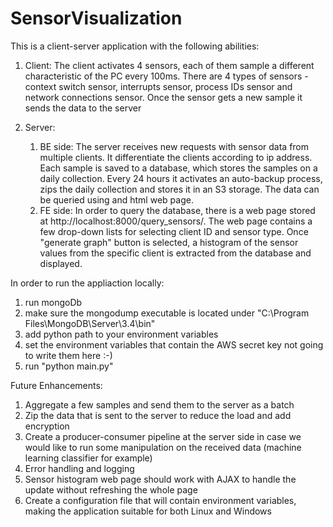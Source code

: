 # SensorVisualization

This is a client-server application with the following abilities:
  1. Client:
     The client activates 4 sensors, each of them sample a different characteristic of the PC every 100ms.
     There are 4 types of sensors - context switch sensor, interrupts sensor, process IDs sensor and network connections sensor.
     Once the sensor gets a new sample it sends the data to the server
     
  2. Server:
     1. BE side:
        The server receives new requests with sensor data from multiple clients. 
        It differentiate the clients according to ip address.
        Each sample is saved to a database, which stores the samples on a daily collection. 
        Every 24 hours it activates an auto-backup process, zips the daily collection and stores it in an S3 storage.
        The data can be queried using and html web page.
     2. FE side:
        In order to query the database, there is a web page stored at http://localhost:8000/query_sensors/.
        The web page contains a few drop-down lists for selecting client ID and sensor type.
        Once "generate graph" button is selected, a histogram of the sensor values from the specific client is extracted 
        from the database and displayed.
        
        
In order to run the appliaction locally:
  1. run mongoDb 
  2. make sure the mongodump executable is located under "C:\Program Files\MongoDB\Server\3.4\bin"
  3. add python path to your environment variables
  4. set the environment variables that contain the AWS secret key not going to write them here :-)  
  5. run "python main.py"
  
  
Future Enhancements:
  1. Aggregate a few samples and send them to the server as a batch
  2. Zip the data that is sent to the server to reduce the load and add encryption
  3. Create a producer-consumer pipeline at the server side in case we would like to run some manipulation on the received data 
     (machine learning classifier for example)
  4. Error handling and logging 
  5. Sensor histogram web page should work with AJAX to handle the update without refreshing the whole page   
  6. Create a configuration file that will contain environment variables, making the application suitable for both Linux and Windows 
